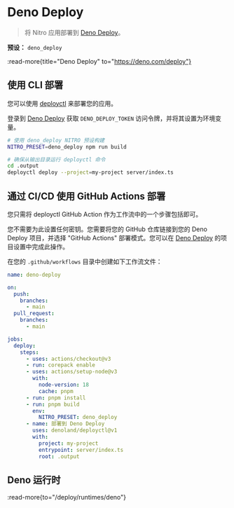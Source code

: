 # Deno Deploy

> 将 Nitro 应用部署到 [Deno Deploy](https://deno.com/deploy)。

**预设：** `deno_deploy`

:read-more{title="Deno Deploy" to="https://deno.com/deploy"}

## 使用 CLI 部署

您可以使用 [deployctl](https://deno.com/deploy/docs/deployctl) 来部署您的应用。

登录到 [Deno Deploy](https://dash.deno.com/account#access-tokens) 获取 `DENO_DEPLOY_TOKEN` 访问令牌，并将其设置为环境变量。

```bash
# 使用 deno_deploy NITRO 预设构建
NITRO_PRESET=deno_deploy npm run build

# 确保从输出目录运行 deployctl 命令
cd .output
deployctl deploy --project=my-project server/index.ts
```

## 通过 CI/CD 使用 GitHub Actions 部署

您只需将 deployctl GitHub Action 作为工作流中的一个步骤包括即可。

您不需要为此设置任何密钥。您需要将您的 GitHub 仓库链接到您的 Deno Deploy 项目，并选择 "GitHub Actions" 部署模式。您可以在 [Deno Deploy](https://dash.deno.com) 的项目设置中完成此操作。

在您的 `.github/workflows` 目录中创建如下工作流文件：

```yaml [.github/workflows/deno_deploy.yml]
name: deno-deploy

on:
  push:
    branches:
      - main
  pull_request:
    branches:
      - main

jobs:
  deploy:
    steps:
      - uses: actions/checkout@v3
      - run: corepack enable
      - uses: actions/setup-node@v3
        with:
          node-version: 18
          cache: pnpm
      - run: pnpm install
      - run: pnpm build
        env:
          NITRO_PRESET: deno_deploy
      - name: 部署到 Deno Deploy
        uses: denoland/deployctl@v1
        with:
          project: my-project
          entrypoint: server/index.ts
          root: .output
```

## Deno 运行时

:read-more{to="/deploy/runtimes/deno"}
